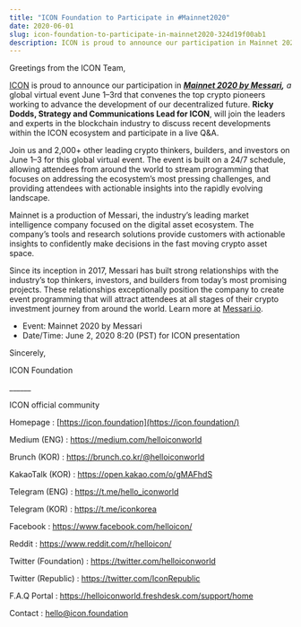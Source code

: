 ```yaml
---
title: "ICON Foundation to Participate in #Mainnet2020"
date: 2020-06-01
slug: icon-foundation-to-participate-in-mainnet2020-324d19f00ab1
description: ICON is proud to announce our participation in Mainnet 2020 by Messari.
---
```


Greetings from the ICON Team,

[ICON](https://icon.foundation/?lang=en) is proud to announce our participation in [***Mainnet 2020 by Messari***](https://hopin.to/events/mainnet)***,*** *a* global virtual event June 1–3rd that convenes the top crypto pioneers working to advance the development of our decentralized future. **Ricky Dodds, Strategy and Communications Lead for ICON**, will join the leaders and experts in the blockchain industry to discuss recent developments within the ICON ecosystem and participate in a live Q&A.

Join us and 2,000+ other leading crypto thinkers, builders, and investors on June 1–3 for this global virtual event. The event is built on a 24/7 schedule, allowing attendees from around the world to stream programming that focuses on addressing the ecosystem’s most pressing challenges, and providing attendees with actionable insights into the rapidly evolving landscape.

Mainnet is a production of Messari, the industry’s leading market intelligence company focused on the digital asset ecosystem. The company’s tools and research solutions provide customers with actionable insights to confidently make decisions in the fast moving crypto asset space.

Since its inception in 2017, Messari has built strong relationships with the industry’s top thinkers, investors, and builders from today’s most promising projects. These relationships exceptionally position the company to create event programming that will attract attendees at all stages of their crypto investment journey from around the world. Learn more at [Messari.io](https://messari.io/?utm_source=Hopin&utm_medium=ticketpage&utm_campaign=Mainnet_Hopin_TicketPage).

* Event: Mainnet 2020 by Messari
* Date/Time: June 2, 2020 8:20 (PST) for ICON presentation

Sincerely,

ICON Foundation

\_\_\_\_\_\_

ICON official community

Homepage : [https://icon.foundation](https://icon.foundation/)

Medium (ENG) : <https://medium.com/helloiconworld>

Brunch (KOR) : <https://brunch.co.kr/@helloiconworld>

KakaoTalk (KOR) : <https://open.kakao.com/o/gMAFhdS>

Telegram (ENG) : <https://t.me/hello_iconworld>

Telegram (KOR) : <https://t.me/iconkorea>

Facebook : <https://www.facebook.com/helloicon/>

Reddit : <https://www.reddit.com/r/helloicon/>

Twitter (Foundation) : <https://twitter.com/helloiconworld>

Twitter (Republic) : <https://twitter.com/IconRepublic>

F.A.Q Portal : <https://helloiconworld.freshdesk.com/support/home>

Contact : [hello@icon.foundation](http://hello@icon.foundation/)

